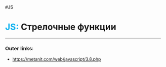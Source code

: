 #JS
# <font color="#00b0f0">JS:</font> Стрелочные функции
---
### Outer links:
- https://metanit.com/web/javascript/3.8.php